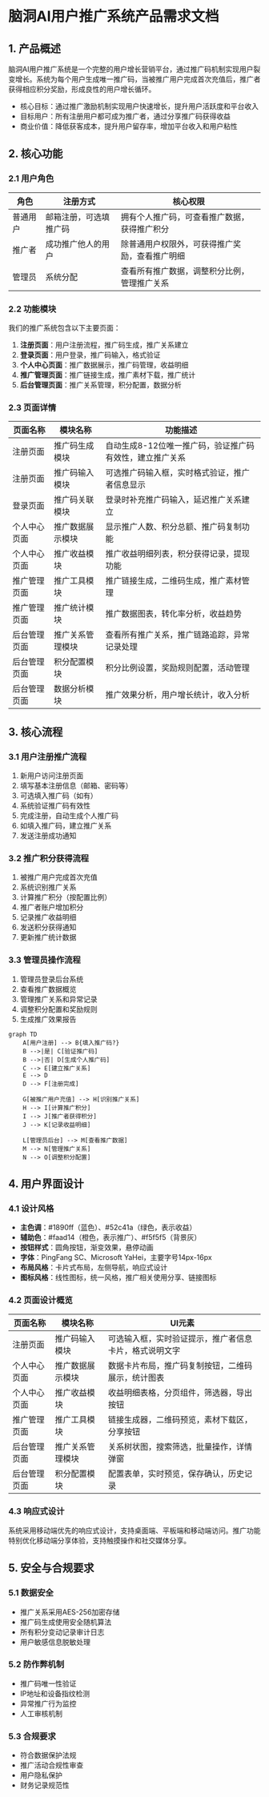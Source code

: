 # 脑洞AI用户推广系统产品需求文档

## 1. 产品概述

脑洞AI用户推广系统是一个完整的用户增长营销平台，通过推广码机制实现用户裂变增长。系统为每个用户生成唯一推广码，当被推广用户完成首次充值后，推广者获得相应积分奖励，形成良性的用户增长循环。

- 核心目标：通过推广激励机制实现用户快速增长，提升用户活跃度和平台收入
- 目标用户：所有注册用户都可成为推广者，通过分享推广码获得收益
- 商业价值：降低获客成本，提升用户留存率，增加平台收入和用户粘性

## 2. 核心功能

### 2.1 用户角色

| 角色 | 注册方式 | 核心权限 |
|------|----------|----------|
| 普通用户 | 邮箱注册，可选填推广码 | 拥有个人推广码，可查看推广数据，获得推广积分 |
| 推广者 | 成功推广他人的用户 | 除普通用户权限外，可获得推广奖励，查看推广明细 |
| 管理员 | 系统分配 | 查看所有推广数据，调整积分比例，管理推广关系 |

### 2.2 功能模块

我们的推广系统包含以下主要页面：

1. **注册页面**：用户注册流程，推广码生成，推广关系建立
2. **登录页面**：用户登录，推广码输入，格式验证
3. **个人中心页面**：推广数据展示，推广码管理，收益明细
4. **推广管理页面**：推广链接生成，推广素材下载，推广统计
5. **后台管理页面**：推广关系管理，积分配置，数据分析

### 2.3 页面详情

| 页面名称 | 模块名称 | 功能描述 |
|----------|----------|----------|
| 注册页面 | 推广码生成模块 | 自动生成8-12位唯一推广码，验证推广码有效性，建立推广关系 |
| 注册页面 | 推广码输入模块 | 可选推广码输入框，实时格式验证，推广者信息显示 |
| 登录页面 | 推广码关联模块 | 登录时补充推广码输入，延迟推广关系建立 |
| 个人中心页面 | 推广数据展示模块 | 显示推广人数、积分总额、推广码复制功能 |
| 个人中心页面 | 推广收益模块 | 推广收益明细列表，积分获得记录，提现功能 |
| 推广管理页面 | 推广工具模块 | 推广链接生成，二维码生成，推广素材管理 |
| 推广管理页面 | 推广统计模块 | 推广数据图表，转化率分析，收益趋势 |
| 后台管理页面 | 推广关系管理模块 | 查看所有推广关系，推广链路追踪，异常记录处理 |
| 后台管理页面 | 积分配置模块 | 积分比例设置，奖励规则配置，活动管理 |
| 后台管理页面 | 数据分析模块 | 推广效果分析，用户增长统计，收入分析 |

## 3. 核心流程

### 3.1 用户注册推广流程

1. 新用户访问注册页面
2. 填写基本注册信息（邮箱、密码等）
3. 可选填入推广码（如有）
4. 系统验证推广码有效性
5. 完成注册，自动生成个人推广码
6. 如填入推广码，建立推广关系
7. 发送注册成功通知

### 3.2 推广积分获得流程

1. 被推广用户完成首次充值
2. 系统识别推广关系
3. 计算推广积分（按配置比例）
4. 推广者账户增加积分
5. 记录推广收益明细
6. 发送积分获得通知
7. 更新推广统计数据

### 3.3 管理员操作流程

1. 管理员登录后台系统
2. 查看推广数据概览
3. 管理推广关系和异常记录
4. 调整积分配置和奖励规则
5. 生成推广效果报告

```mermaid
graph TD
    A[用户注册] --> B{填入推广码?}
    B -->|是| C[验证推广码]
    B -->|否| D[生成个人推广码]
    C --> E[建立推广关系]
    E --> D
    D --> F[注册完成]
    
    G[被推广用户充值] --> H[识别推广关系]
    H --> I[计算推广积分]
    I --> J[推广者获得积分]
    J --> K[记录收益明细]
    
    L[管理员后台] --> M[查看推广数据]
    M --> N[管理推广关系]
    N --> O[调整积分配置]
```

## 4. 用户界面设计

### 4.1 设计风格

- **主色调**：#1890ff（蓝色）、#52c41a（绿色，表示收益）
- **辅助色**：#faad14（橙色，表示推广）、#f5f5f5（背景灰）
- **按钮样式**：圆角按钮，渐变效果，悬停动画
- **字体**：PingFang SC、Microsoft YaHei，主要字号14px-16px
- **布局风格**：卡片式布局，左侧导航，响应式设计
- **图标风格**：线性图标，统一风格，推广相关使用分享、链接图标

### 4.2 页面设计概览

| 页面名称 | 模块名称 | UI元素 |
|----------|----------|--------|
| 注册页面 | 推广码输入模块 | 可选输入框，实时验证提示，推广者信息卡片，格式说明文字 |
| 个人中心页面 | 推广数据展示模块 | 数据卡片布局，推广码复制按钮，二维码展示，统计图表 |
| 个人中心页面 | 推广收益模块 | 收益明细表格，分页组件，筛选器，导出按钮 |
| 推广管理页面 | 推广工具模块 | 链接生成器，二维码预览，素材下载区，分享按钮 |
| 后台管理页面 | 推广关系管理模块 | 关系树状图，搜索筛选，批量操作，详情弹窗 |
| 后台管理页面 | 积分配置模块 | 配置表单，实时预览，保存确认，历史记录 |

### 4.3 响应式设计

系统采用移动端优先的响应式设计，支持桌面端、平板端和移动端访问。推广功能特别优化移动端分享体验，支持触摸操作和社交媒体分享。

## 5. 安全与合规要求

### 5.1 数据安全

- 推广关系采用AES-256加密存储
- 推广码生成使用安全随机算法
- 所有积分变动记录审计日志
- 用户敏感信息脱敏处理

### 5.2 防作弊机制

- 推广码唯一性验证
- IP地址和设备指纹检测
- 异常推广行为监控
- 人工审核机制

### 5.3 合规要求

- 符合数据保护法规
- 推广活动合规性审查
- 用户隐私保护
- 财务记录规范性